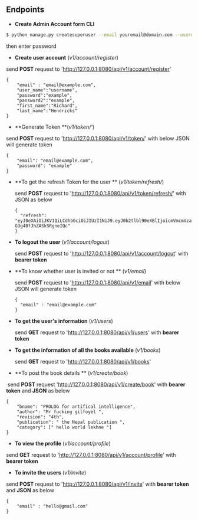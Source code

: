 ## Endpoints

* **Create Admin Account form CLI**

```bash
$ python manage.py createsuperuser --email youremail@domain.com --username your_username
```

then enter password



* **Create user account** (*v1/account/register*)

send **POST** request to 'http://127.0.0.1:8080/api/v1/account/register'

```
{
	"email" : "email@example.com",
	"user_name":"username",
	"password":"example",
	"password2":"example",
	"first_name":"Richard",
	"last_name":"Hendricks"
}
```

* **Generate Token **(*v1/token/'*)

send **POST** request to 'http://127.0.0.1:8080/api/v1/token/' with below JSON will generate token 

```
{
	"email": "email@example.com",
	"password": "example"
}
```



* **To get the refresh Token for the user ** (*v1/token/refresh/*)

  send **POST** request to 'http://127.0.0.1:8080/api/v1/token/refresh/' with JSON as below

  ```
  {
  	"refresh": "eyJ0eXAiOiJKV1QiLCdhbGciOiJIUzI1NiJ9.eyJ0b2tlbl90eXBlIjoicmVmcmVzaCIsImV4cCI6MTY1MzY0NzM4NiwiaWF0IjoxNjUxMDU1Mzg2LCJqdGkiOiI0ZDIxYjEzNGNlYTk0ZDlfYmI5ZTIyMDk1NjQ0ZDJiYSIsInVzZXJfaWQiOjJ9.wnWxjWBUq4uauFNvxkTkAq-G3g4BfJhZASkSRgneIQc"
  }
  ```

  

* **To logout the user** (*v1/account/logout*)

  send **POST** request to 'http://127.0.0.1:8080/api/v1/account/logout' with **bearer token**






* **To know whether user is invited or not ** (*v1/email*)

  send **POST** request to 'http://127.0.0.1:8080/api/v1/email' with below JSON will generate token 

  ```
  {
  	"email" : "email@example.com"
  }
  ```






* **To get the user's information** (*v1/users*)

  send **GET** request to 'http://127.0.0.1:8080/api/v1/users'  with **bearer token** 







* **To get the information of all the books available** (*v1/books*)

  send **GET** request to 'http://127.0.0.1:8080/api/v1/books'  





* **To post the book details ** (*v1/create/book*)

​		send **POST** request 'http://127.0.0.1:8080/api/v1/create/book' with **bearer token** and **JSON** as below

```
{
	"bname": "PROLOG for artifical intelligence",
	"author": "Mr fucking gilfoyel ",
	"revision": "4th",
	"publication": " the Nepal publication ",
	"category": [" hello world lekhne "]
}
```







* **To view the profile** (*v1/account/profile*)

send **GET** request to 'http://127.0.0.1:8080/api/v1/account/profile' with **bearer token** 





* **To invite the users** (*v1/invite*)

send **POST** request to 'http://127.0.0.1:8080/api/v1/invite' with **bearer token** and **JSON** as below

```
{
	"email" : "hello@gmail.com"
}
```

